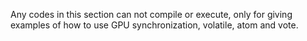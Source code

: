Any codes in this section can not compile or execute, only for giving examples of how to use GPU synchronization, volatile, atom and vote.
